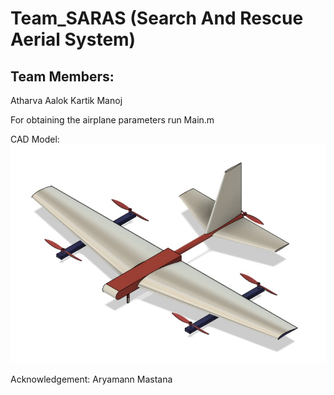 # Team_SARAS (Search And Rescue Aerial System)

## Team Members:
Atharva Aalok
Kartik Manoj


For obtaining the airplane parameters run Main.m


CAD Model:
![](Figures/CAD_1.png)

Acknowledgement: Aryamann Mastana
